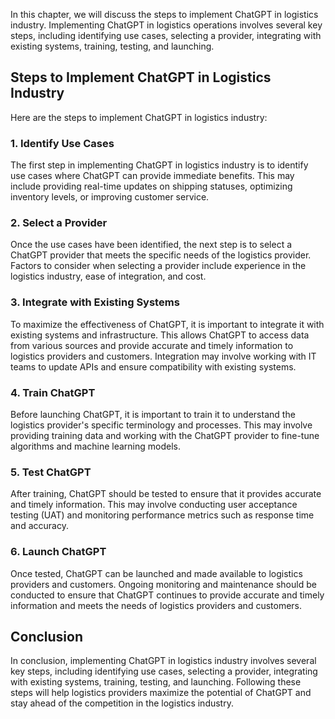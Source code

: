 
In this chapter, we will discuss the steps to implement ChatGPT in logistics industry. Implementing ChatGPT in logistics operations involves several key steps, including identifying use cases, selecting a provider, integrating with existing systems, training, testing, and launching.

Steps to Implement ChatGPT in Logistics Industry
------------------------------------------------

Here are the steps to implement ChatGPT in logistics industry:

### 1. Identify Use Cases

The first step in implementing ChatGPT in logistics industry is to identify use cases where ChatGPT can provide immediate benefits. This may include providing real-time updates on shipping statuses, optimizing inventory levels, or improving customer service.

### 2. Select a Provider

Once the use cases have been identified, the next step is to select a ChatGPT provider that meets the specific needs of the logistics provider. Factors to consider when selecting a provider include experience in the logistics industry, ease of integration, and cost.

### 3. Integrate with Existing Systems

To maximize the effectiveness of ChatGPT, it is important to integrate it with existing systems and infrastructure. This allows ChatGPT to access data from various sources and provide accurate and timely information to logistics providers and customers. Integration may involve working with IT teams to update APIs and ensure compatibility with existing systems.

### 4. Train ChatGPT

Before launching ChatGPT, it is important to train it to understand the logistics provider's specific terminology and processes. This may involve providing training data and working with the ChatGPT provider to fine-tune algorithms and machine learning models.

### 5. Test ChatGPT

After training, ChatGPT should be tested to ensure that it provides accurate and timely information. This may involve conducting user acceptance testing (UAT) and monitoring performance metrics such as response time and accuracy.

### 6. Launch ChatGPT

Once tested, ChatGPT can be launched and made available to logistics providers and customers. Ongoing monitoring and maintenance should be conducted to ensure that ChatGPT continues to provide accurate and timely information and meets the needs of logistics providers and customers.

Conclusion
----------

In conclusion, implementing ChatGPT in logistics industry involves several key steps, including identifying use cases, selecting a provider, integrating with existing systems, training, testing, and launching. Following these steps will help logistics providers maximize the potential of ChatGPT and stay ahead of the competition in the logistics industry.
